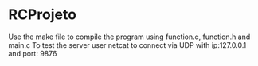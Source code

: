 # RCProjeto
Use the make file to compile the program using function.c, function.h and main.c
To test the server user netcat to connect via UDP with ip:127.0.0.1 and port: 9876
